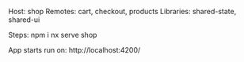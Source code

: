 Host: shop
Remotes: cart, checkout, products
Libraries: shared-state, shared-ui

Steps:
npm i
nx serve shop

App starts run on: http://localhost:4200/
